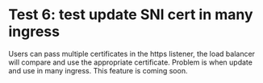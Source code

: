 # Test 6: test update SNI cert in many ingress

Users can pass multiple certificates in the https listener, the load balancer will compare and use the appropriate certificate. Problem is when update and use in many ingress. This feature is coming soon.
